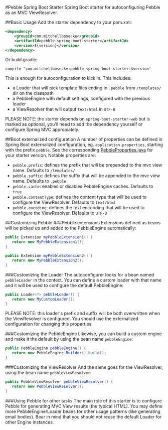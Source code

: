 #Pebble Spring Boot Starter
Spring Boot starter for autoconfiguring Pebble as an MVC ViewResolver.

##Basic Usage
Add the starter dependency to your pom.xml:
```XML
<dependency>
	<groupId>com.mitchellbosecke</groupId>
	<artifactId>pebble-spring-boot-starter</artifactId>
	<version>${version}</version>
</dependency>
```
Or build.gradle:
```Gradle
compile "com.mitchellbosecke:pebble-spring-boot-starter:$version"
```

This is enough for autoconfiguration to kick in. This includes:

* a Loader that will pick template files ending in ``.pebble`` from ``/templates/`` dir on the classpath
* a PebbleEngine with default settings, configured with the previous loader
* a ViewResolver that will output ``text/html`` in ``UTF-8``

PLEASE NOTE: the starter depends on ``spring-boot-starter-web`` but is marked as optional, you'll need to add the dependency yourself or configure Spring MVC appropiately.

##Boot externalized configuration
A number of properties can be defined in Spring Boot externalized configuration, eg. ``application.properties``, starting with the prefix ``pebble``. See the corresponding [PebbleProperties.java](https://github.com/PebbleTemplates/pebble-spring-boot-starter/blob/master/src/main/java/com/mitchellbosecke/pebble/boot/autoconfigure/PebbleProperties.java) for your starter version. Notable properties are:

* ``pebble.prefix``: defines the prefix that will be prepended to the mvc view name. Defaults to ``/templates/``
* ``pebble.suffix``: defines the suffix that will be appended to the mvc view name. Defaults to ``.pebble``
* ``pebble.cache``: enables or disables PebbleEngine caches. Defaults to ``true``
* ``pebble.contentType``: defines the content type that will be used to configure the ViewResolver. Defaults to ``text/html``
* ``pebble.encoding``: defines the text enconding that will be used to configure the ViewResolver. Defaults to ``UTF-8``

##Customizing Pebble
###Pebble extensions
Extensions defined as beans will be picked up and added to the PebbleEngine automatically:
```Java
public Extension myPebbleExtension1() {
   return new MyPebbleExtension1();
}

public Extension myPebbleExtension2() {
   return new MyPebbleExtension2();
}
```

###Customizing the Loader
The autoconfigurer looks for a bean named ``pebbleLoader`` in the context. You can define a custom loader with that name and it will be used to configure the default PebbleEngine:
```Java
public Loader<?> pebbleLoader() {
   return new MyCustomLoader();
}
```
PLEASE NOTE: this loader's prefix and suffix will be both overwritten when the ViewResolver is configured. You should use the externalized configuration for changing this properties.

###Customizing the PebbleEngine
Likewise, you can build a custom engine and make it the default by using the bean name ``pebbleEngine``:
```Java
public PebbleEngine pebbleEngine() {
   return new PebbleEngine.Builder().build();
}
```

###Customizing the ViewResolver
And the same goes for the ViewResolver, using the bean name ``pebbleViewResolver``: 
```Java
public PebbleViewResolver pebbleViewResolver() {
   return new PebbleViewResolver();
}
```

###Using Pebble for other tasks
The main role of this starter is to configure Pebble for generating MVC View results (the typical HTML). You may define more PebbleEngine/Loader beans for other usage patterns (like generating email bodies). Bear in mind that you should not reuse the default Loader for other Engine instances.